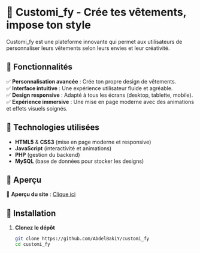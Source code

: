 # 🎨 Customi_fy - Crée tes vêtements, impose ton style  

Customi_fy est une plateforme innovante qui permet aux utilisateurs de personnaliser leurs vêtements selon leurs envies et leur créativité.  

## 🚀 Fonctionnalités  

✅ **Personnalisation avancée** : Crée ton propre design de vêtements.  
✅ **Interface intuitive** : Une expérience utilisateur fluide et agréable.  
✅ **Design responsive** : Adapté à tous les écrans (desktop, tablette, mobile).  
✅ **Expérience immersive** : Une mise en page moderne avec des animations et effets visuels soignés.  

## 🎨 Technologies utilisées  

- **HTML5** & **CSS3** (mise en page moderne et responsive)  
- **JavaScript** (interactivité et animations)  
- **PHP** (gestion du backend)  
- **MySQL** (base de données pour stocker les designs)  

## 📸 Aperçu  

🔗 **Aperçu du site** : [Clique ici](https://abdel.alwaysdata.net/Customi_fy/index.php)

## 📌 Installation  

1. **Clonez le dépôt**  
   ```sh
   git clone https://github.com/AbdelBakiY/customi_fy
   cd customi_fy
